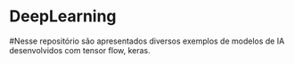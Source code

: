 # DeepLearning

#Nesse repositório são apresentados diversos exemplos de modelos de IA desenvolvidos com tensor flow, keras.
